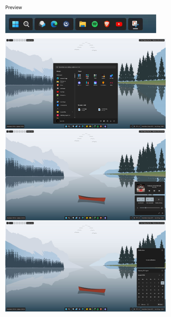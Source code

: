 Preview

![Preview](https://github.com/AsvnDG/W11-Desktop-Mod/blob/Float_No_Transparency/FloatBar.gif)

![Preview1](https://github.com/AsvnDG/W11-Desktop-Mod/blob/Float_No_Transparency/Preview1.png)
![Preview2](https://github.com/AsvnDG/W11-Desktop-Mod/blob/Float_No_Transparency/Preview2.png)
![Preview3](https://github.com/AsvnDG/W11-Desktop-Mod/blob/Float_No_Transparency/Preview3.png)
